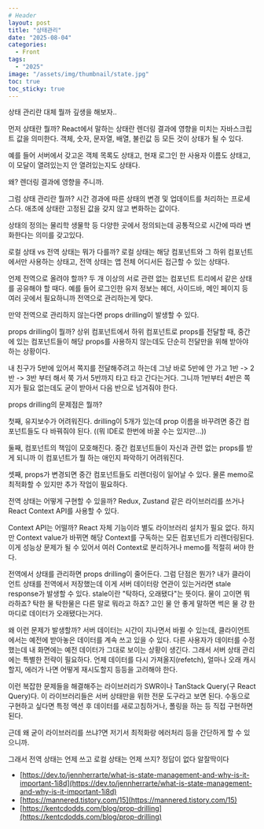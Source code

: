 ```yaml
---
# Header
layout: post
title: "상태관리"
date: "2025-08-04"
categories:
  - Front
tags: 
  - "2025"
image: "/assets/img/thumbnail/state.jpg"
toc: true
toc_sticky: true
---
```


상태 관리란 대체 뭘까
깊생을 해보자..

먼저 상태란 뭘까?
React에서 말하는 상태란 렌더링 결과에 영향을 미치는 자바스크립트 값을 의미한다. 객체, 숫자, 문자열, 배열, 불린값 등 모든 것이 상태가 될 수 있다.

예를 들어 서버에서 갖고온 객체 목록도 상태고,
현재 로그인 한 사용자 이름도 상태고,
이 모달이 열려있는지 안 열려있는지도 상태다.

왜? 렌더링 결과에 영향을 주니까.

그럼 상태 관리란 뭘까?
시간 경과에 따른 상태의 변경 및 업데이트를 처리하는 프로세스다.
애초에 상태란 고정된 값을 갖지 않고 변화하는 값이다.

상태의 정의는 물리학 생물학 등 다양한 곳에서 정의되는데
공통적으로 시간에 따라 변화한다는 의미를 갖고있다.

로컬 상태 vs 전역 상태는 뭐가 다를까?
로컬 상태는 해당 컴포넌트와 그 하위 컴포넌트에서만 사용하는 상태고,
전역 상태는 앱 전체 어디서든 접근할 수 있는 상태다.

언제 전역으로 올려야 할까?
두 개 이상의 서로 관련 없는 컴포넌트 트리에서 같은 상태를 공유해야 할 때다.
예를 들어 로그인한 유저 정보는 헤더, 사이드바, 메인 페이지 등 여러 곳에서 필요하니까 전역으로 관리하는게 맞다.

만약 전역으로 관리하지 않는다면 props drilling이 발생할 수 있다.

props drilling이 뭘까?
상위 컴포넌트에서 하위 컴포넌트로 props를 전달할 때, 중간에 있는 컴포넌트들이 해당 props를 사용하지 않는데도 단순히 전달만을 위해 받아야 하는 상황이다.

내 친구가 5반에 있어서 쪽지를 전달해주려고 하는데
그냥 바로 5반에 안 가고
1반 -> 2반 -> 3반 부터 해서 쭉 가서 5반까지 타고 타고 간다는거다.
그니까 1반부터 4반은 쪽지가 필요 없는데도 굳이 받아서 다음 반으로 넘겨줘야 한다.

props drilling의 문제점은 뭘까?

첫째, 유지보수가 어려워진다.
drilling이 5개가 있는데 prop 이름을 바꾸려면 중간 컴포넌트들도 다 바꿔줘야 된다. ((뭐 IDE로 한번에 바꿀 수는 있지만...))

둘째, 컴포넌트의 책임이 모호해진다. 
중간 컴포넌트들이 자신과 관련 없는 props를 받게 되니까 이 컴포넌트가 뭘 하는 애인지 파악하기 어려워진다.

셋째, props가 변경되면 중간 컴포넌트들도 리렌더링이 일어날 수 있다. 
물론 memo로 최적화할 수 있지만 추가 작업이 필요하다.

전역 상태는 어떻게 구현할 수 있을까?
Redux, Zustand 같은 라이브러리를 쓰거나 React Context API를 사용할 수 있다.

Context API는 어떨까?
React 자체 기능이라 별도 라이브러리 설치가 필요 없다. 하지만 Context value가 바뀌면 해당 Context를 구독하는 모든 컴포넌트가 리렌더링된다. 이게 성능상 문제가 될 수 있어서 여러 Context로 분리하거나 memo를 적절히 써야 한다.

전역에서 상태를 관리하면 props drilling이 줄어든다. 그럼 단점은 뭔가?
내가 클라이언트 상태를 전역에서 저장했는데 이게 서버 데이터랑 연관이 있는거라면
stale response가 발생할 수 있다.
stale이란 "탁하다, 오래됐다"는 뜻이다.
물이 고이면 뭐라하죠? 탁한 물
탁한물은 다른 말로 뭐라고 하죠? 고인 물
안 좋게 말하면 썩은 물
걍 한마디로 데이터가 오래됐다는거다.

왜 이런 문제가 발생할까?
서버 데이터는 시간이 지나면서 바뀔 수 있는데, 클라이언트에서는 예전에 받아놓은 데이터를 계속 쓰고 있을 수 있다. 다른 사용자가 데이터를 수정했는데 내 화면에는 예전 데이터가 그대로 보이는 상황이 생긴다.
그래서 서버 상태 관리에는 특별한 전략이 필요하다.
언제 데이터를 다시 가져올지(refetch), 얼마나 오래 캐시할지, 에러가 나면 어떻게 재시도할지 등등을 고려해야 한다.

이런 복잡한 문제들을 해결해주는 라이브러리가 SWR이나 TanStack Query(구 React Query)다. 이 라이브러리들은 서버 상태만을 위한 전문 도구라고 보면 된다.
수동으로 구현하고 싶다면 특정 액션 후 데이터를 새로고침하거나, 폴링을 하는 등 직접 구현하면 된다.

근데 왜 굳이 라이브러리를 쓰냐?면 저기서 최적화랑 에러처리 등을 간단하게 할 수 있으니까.

그래서 전역 상태는 언제 쓰고 로컬 상태는 언제 쓰지?
정답이 없다
알잘딱이다


- [https://dev.to/jennherrarte/what-is-state-management-and-why-is-it-important-1i8d](https://dev.to/jennherrarte/what-is-state-management-and-why-is-it-important-1i8d)
- [https://mannered.tistory.com/15](https://mannered.tistory.com/15)
- [https://kentcdodds.com/blog/prop-drilling](https://kentcdodds.com/blog/prop-drilling)